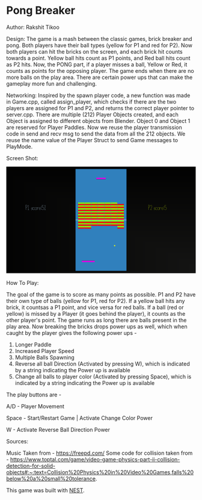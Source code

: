 # Pong Breaker

Author: Rakshit Tikoo

Design: The game is a mash between the classic games, brick breaker and pong. Both players have their ball types (yellow for P1 and red for P2). Now both players can hit the bricks on the screen, and each brick hit counts towards a point. Yellow ball hits count as P1 points, and Red ball hits count as P2 hits. Now, the PONG part, if a player misses a ball, Yellow or Red, it counts as points for the opposing player. The game ends when there are no more balls on the play area. There are certain power ups that can make the gameplay more fun and challenging. 

Networking: Inspired by the spawn player code, a new function was made in Game.cpp, called assign_player, which checks if there are the two players are assigned for P1 and P2, and returns the correct player pointer to server.cpp. There are multiple (212) Player Objects created, and each Object is assigned to different objects from Blender. Object 0 and Object 1 are reserved for Player Paddles. Now we reuse the player transmission code in send and recv msg to send the data from all the 212 objects. We reuse the name value of the Player Struct to send Game messages to PlayMode. 

Screen Shot:

![Screen Shot](screenshot.png)

How To Play:

The goal of the game is to score as many points as possible. P1 and P2 have their own type of balls (yellow for P1, red for P2). If a yellow ball hits any brick, it countsas a P1 point, and vice versa for red balls. If a ball (red or yellow) is missed by a Player (it goes behind the player), it counts as the other player's point. The game runs as long there are balls present in the play area. Now breaking the bricks drops power ups as well, which when caught by the player gives the following power ups - 

1) Longer Paddle
2) Increased Player Speed
3) Multiple Balls Spawning
4) Reverse all ball Direction (Activated by pressing W), which is indicated by a string indicating the Power up is available
5) Change all balls to player color (Activated by pressing Space), which is indicated by a string indicating the Power up is available

The play buttons are - 

A/D - Player Movement

Space - Start/Restart Game | Activate Change Color Power

W - Activate Reverse Ball Direction Power

Sources: 

Music Taken from - https://freepd.com/
Some code for collision taken from - https://www.toptal.com/game/video-game-physics-part-ii-collision-detection-for-solid-objects#:~:text=Collision%20Physics%20in%20Video%20Games,falls%20below%20a%20small%20tolerance.

This game was built with [NEST](NEST.md).


